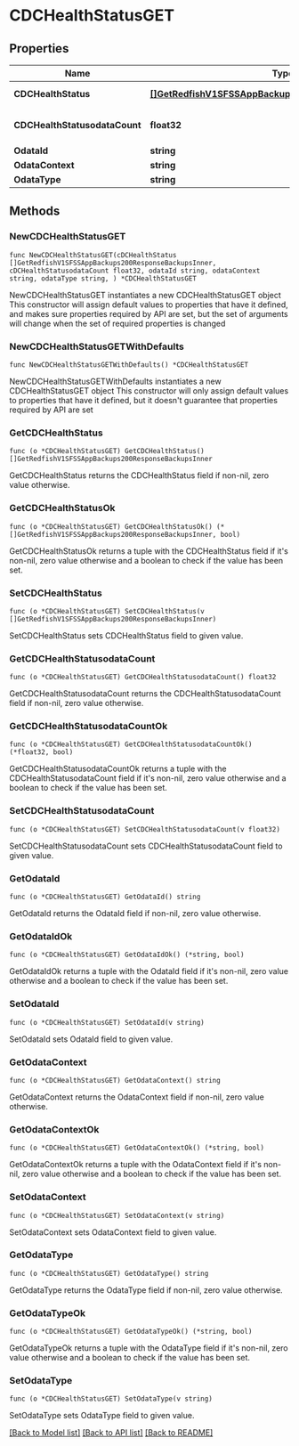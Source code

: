 # CDCHealthStatusGET

## Properties

Name | Type | Description | Notes
------------ | ------------- | ------------- | -------------
**CDCHealthStatus** | [**[]GetRedfishV1SFSSAppBackups200ResponseBackupsInner**](GetRedfishV1SFSSAppBackups200ResponseBackupsInner.md) | CDC health status | 
**CDCHealthStatusodataCount** | **float32** | Number of CDC instances | 
**OdataId** | **string** |  | 
**OdataContext** | **string** |  | 
**OdataType** | **string** |  | 

## Methods

### NewCDCHealthStatusGET

`func NewCDCHealthStatusGET(cDCHealthStatus []GetRedfishV1SFSSAppBackups200ResponseBackupsInner, cDCHealthStatusodataCount float32, odataId string, odataContext string, odataType string, ) *CDCHealthStatusGET`

NewCDCHealthStatusGET instantiates a new CDCHealthStatusGET object
This constructor will assign default values to properties that have it defined,
and makes sure properties required by API are set, but the set of arguments
will change when the set of required properties is changed

### NewCDCHealthStatusGETWithDefaults

`func NewCDCHealthStatusGETWithDefaults() *CDCHealthStatusGET`

NewCDCHealthStatusGETWithDefaults instantiates a new CDCHealthStatusGET object
This constructor will only assign default values to properties that have it defined,
but it doesn't guarantee that properties required by API are set

### GetCDCHealthStatus

`func (o *CDCHealthStatusGET) GetCDCHealthStatus() []GetRedfishV1SFSSAppBackups200ResponseBackupsInner`

GetCDCHealthStatus returns the CDCHealthStatus field if non-nil, zero value otherwise.

### GetCDCHealthStatusOk

`func (o *CDCHealthStatusGET) GetCDCHealthStatusOk() (*[]GetRedfishV1SFSSAppBackups200ResponseBackupsInner, bool)`

GetCDCHealthStatusOk returns a tuple with the CDCHealthStatus field if it's non-nil, zero value otherwise
and a boolean to check if the value has been set.

### SetCDCHealthStatus

`func (o *CDCHealthStatusGET) SetCDCHealthStatus(v []GetRedfishV1SFSSAppBackups200ResponseBackupsInner)`

SetCDCHealthStatus sets CDCHealthStatus field to given value.


### GetCDCHealthStatusodataCount

`func (o *CDCHealthStatusGET) GetCDCHealthStatusodataCount() float32`

GetCDCHealthStatusodataCount returns the CDCHealthStatusodataCount field if non-nil, zero value otherwise.

### GetCDCHealthStatusodataCountOk

`func (o *CDCHealthStatusGET) GetCDCHealthStatusodataCountOk() (*float32, bool)`

GetCDCHealthStatusodataCountOk returns a tuple with the CDCHealthStatusodataCount field if it's non-nil, zero value otherwise
and a boolean to check if the value has been set.

### SetCDCHealthStatusodataCount

`func (o *CDCHealthStatusGET) SetCDCHealthStatusodataCount(v float32)`

SetCDCHealthStatusodataCount sets CDCHealthStatusodataCount field to given value.


### GetOdataId

`func (o *CDCHealthStatusGET) GetOdataId() string`

GetOdataId returns the OdataId field if non-nil, zero value otherwise.

### GetOdataIdOk

`func (o *CDCHealthStatusGET) GetOdataIdOk() (*string, bool)`

GetOdataIdOk returns a tuple with the OdataId field if it's non-nil, zero value otherwise
and a boolean to check if the value has been set.

### SetOdataId

`func (o *CDCHealthStatusGET) SetOdataId(v string)`

SetOdataId sets OdataId field to given value.


### GetOdataContext

`func (o *CDCHealthStatusGET) GetOdataContext() string`

GetOdataContext returns the OdataContext field if non-nil, zero value otherwise.

### GetOdataContextOk

`func (o *CDCHealthStatusGET) GetOdataContextOk() (*string, bool)`

GetOdataContextOk returns a tuple with the OdataContext field if it's non-nil, zero value otherwise
and a boolean to check if the value has been set.

### SetOdataContext

`func (o *CDCHealthStatusGET) SetOdataContext(v string)`

SetOdataContext sets OdataContext field to given value.


### GetOdataType

`func (o *CDCHealthStatusGET) GetOdataType() string`

GetOdataType returns the OdataType field if non-nil, zero value otherwise.

### GetOdataTypeOk

`func (o *CDCHealthStatusGET) GetOdataTypeOk() (*string, bool)`

GetOdataTypeOk returns a tuple with the OdataType field if it's non-nil, zero value otherwise
and a boolean to check if the value has been set.

### SetOdataType

`func (o *CDCHealthStatusGET) SetOdataType(v string)`

SetOdataType sets OdataType field to given value.



[[Back to Model list]](../README.md#documentation-for-models) [[Back to API list]](../README.md#documentation-for-api-endpoints) [[Back to README]](../README.md)


